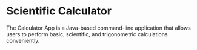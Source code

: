# Scientific Calculator
The Calculator App is a Java-based command-line application that allows users to perform basic, scientific, and trigonometric calculations conveniently.
